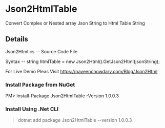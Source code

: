 # Json2HtmlTable
Convert Complex or Nested array Json String to Html Table String

## Details
Json2Html.cs  -- Source Code File

Syntax -- string htmlTable = new Json2Html().GetJson2Html(jsonString);

For Live Demo Pleas Visit https://naveenchowdary.com/Blog/Json2Html

### Install Package from NuGet
PM> Install-Package Json2HtmlTable -Version 1.0.0.3

### Install Using .Net CLI
> dotnet add package Json2HtmlTable --version 1.0.0.3
